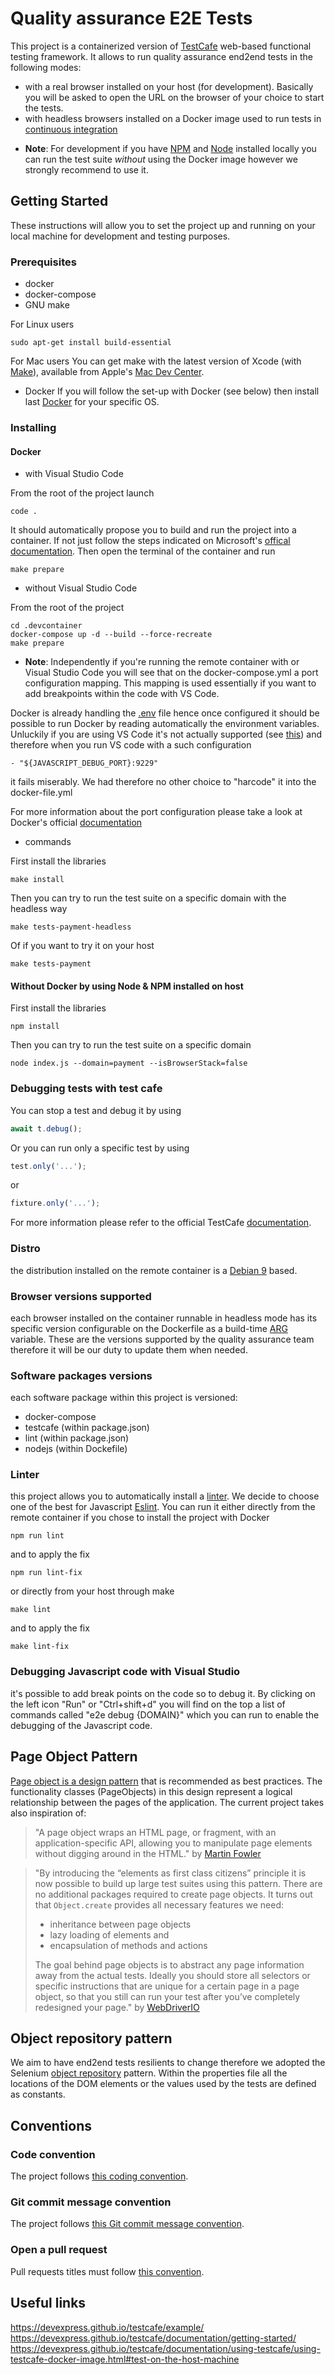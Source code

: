 # Quality assurance E2E Tests

This project is a containerized version of [TestCafe](https://devexpress.github.io/testcafe/documentation/test-api/test-code-structure.html) web-based functional testing framework. It allows to run quality assurance end2end tests in the following modes:
- with a real browser installed on your host (for development). Basically you will be asked to open the URL on the browser of your choice to start the tests.
- with headless browsers installed on a Docker image used to run tests in [continuous integration](https://en.wikipedia.org/wiki/Continuous_integration#Run_tests_in_CI)


* __Note__: 
For development if you have [NPM](https://www.npmjs.com) and [Node](https://nodejs.org/en/) installed locally you can run the test suite _without_ using the Docker image however we strongly recommend to use it.

## Getting Started

These instructions will allow you to set the project up and running on your local machine for development and testing purposes.

### Prerequisites

- docker
- docker-compose
- GNU make

For Linux users
```shell
sudo apt-get install build-essential
```

For Mac users
You can get make with the latest version of Xcode (with [Make](https://www.gnu.org/software/make/manual/make.html)), available from Apple's [Mac Dev Center](http://developer.apple.com/mac/).

- Docker
If you will follow the set-up with Docker (see below) then install last [Docker](https://www.docker.com/community-edition) for your specific OS.

### Installing

#### Docker

- with Visual Studio Code

From the root of the project launch
```shell
code .
```

It should automatically propose you to build and run the project into a container.
If not just follow the steps indicated on Microsoft's [offical documentation](https://code.visualstudio.com/docs/remote/containers).
Then open the terminal of the container and run
```shell
make prepare
```

- without Visual Studio Code

From the root of the project
```shell
cd .devcontainer
docker-compose up -d --build --force-recreate
make prepare
```

* __Note__: 
Independently if you're running the remote container with or Visual Studio Code you will see that on the
docker-compose.yml a port configuration mapping. This mapping is used essentially if you want to
add breakpoints within the code with VS Code. 

Docker is already handling the [.env](https://docs.docker.com/compose/environment-variables/#the-env-file) file hence once configured it should be possible to run Docker by reading automatically the environment variables. Unluckily if you are using VS Code it's not actually supported (see [this](https://github.com/microsoft/vscode-remote-release/issues/222)) and therefore when you run VS code with a such configuration
```shell
- "${JAVASCRIPT_DEBUG_PORT}:9229"
```
it fails miserably. We had therefore no other choice to "harcode" it into the docker-file.yml

For more information about the port configuration please take a look at Docker's official
[documentation](https://docs.docker.com/compose/compose-file/#ports)

- commands

First install the libraries
```shell
make install
```

Then you can try to run the test suite on a specific domain with the headless way
```shell
make tests-payment-headless
```

Of if you want to try it on your host
```shell
make tests-payment
```

#### Without Docker by using Node & NPM installed on host

First install the libraries
```shell
npm install
```

Then you can try to run the test suite on a specific domain
```shell
node index.js --domain=payment --isBrowserStack=false
```

### Debugging tests with test cafe

You can stop a test and debug it by using 
```javascript
await t.debug();
```

Or you can run only a specific test by using 
```javascript
test.only('...');
```
or
```javascript
fixture.only('...');
```

For more information please refer to the official TestCafe [documentation](https://devexpress.github.io/testcafe/documentation/guides/basic-guides/debug.html).

### Distro
the distribution installed on the remote container is a [Debian 9](https://www.debian.org/releases/stretch/index.en.html) based.

### Browser versions supported

each browser installed on the container runnable in headless mode has its specific version configurable on the Dockerfile
as a build-time [ARG](https://docs.docker.com/engine/reference/builder/#arg) variable.
These are the versions supported by the quality assurance team therefore it will be our duty to update them when needed.

### Software packages versions

each software package within this project is versioned:
- docker-compose
- testcafe (within package.json)
- lint (within package.json)
- nodejs (within Dockefile)

### Linter
this project allows you to automatically install a [linter](https://en.wikipedia.org/wiki/Lint_(software)). We decide to choose 
one of the best for Javascript [Eslint](https://eslint.org/docs/user-guide).
You can run it either directly from the remote container if you chose to install the project with Docker
```shell
npm run lint
```

and to apply the fix
```shell
npm run lint-fix
```

or directly from your host through make
```shell
make lint
```

and to apply the fix
```shell
make lint-fix
```

### Debugging Javascript code with Visual Studio
it's possible to add break points on the code so to debug it.
By clicking on the left icon "Run" or "Ctrl+shift+d" you will find on the top a list of commands
called "e2e debug {DOMAIN}" which you can run to enable the debugging of the Javascript code.


## Page Object Pattern
[Page object is a design pattern](https://www.selenium.dev/documentation/en/guidelines_and_recommendations/page_object_models/) that is recommended as best practices. The functionality classes (PageObjects) in this design represent a logical relationship between the pages of the application. The current project takes also inspiration of: 

> "A page object wraps an HTML page, or fragment, with an application-specific API, allowing you to manipulate page elements without digging around in the HTML." by [Martin Fowler](http://martinfowler.com/bliki/PageObject.html)

> "By introducing the “elements as first class citizens” principle it is now possible to build up large test suites using this pattern. There are no additional packages required to create page objects. It turns out that ```Object.create``` provides all necessary features we need:
>
> * inheritance between page objects
> * lazy loading of elements and
> * encapsulation of methods and actions
>
> The goal behind page objects is to abstract any page information away from the actual tests. Ideally you should store all selectors or specific instructions that are unique for a certain page in a page object, so that you still can run your test after you’ve completely redesigned your page." by [WebDriverIO](http://webdriver.io/guide/testrunner/pageobjects.html)

## Object repository pattern

We aim to have end2end tests resilients to change therefore we adopted the Selenium [object repository](https://www.guru99.com/object-repository-selenium.html) pattern. Within the properties file all the locations of the DOM elements or the values used by
the tests are defined as constants. 

## Conventions

### Code convention

The project follows [this coding convention](https://musement.atlassian.net/wiki/spaces/TEC/pages/1145864255/Musement+coding+conventions).

### Git commit message convention

The project follows [this Git commit message convention](https://musement.atlassian.net/wiki/spaces/TEC/pages/932872196/Write+a+Git+commit+message).

### Open a pull request

Pull requests titles must follow [this convention](https://musement.atlassian.net/wiki/spaces/TEC/pages/1035108357/Open+a+pull+request).

## Useful links
https://devexpress.github.io/testcafe/example/
https://devexpress.github.io/testcafe/documentation/getting-started/
https://devexpress.github.io/testcafe/documentation/using-testcafe/using-testcafe-docker-image.html#test-on-the-host-machine
